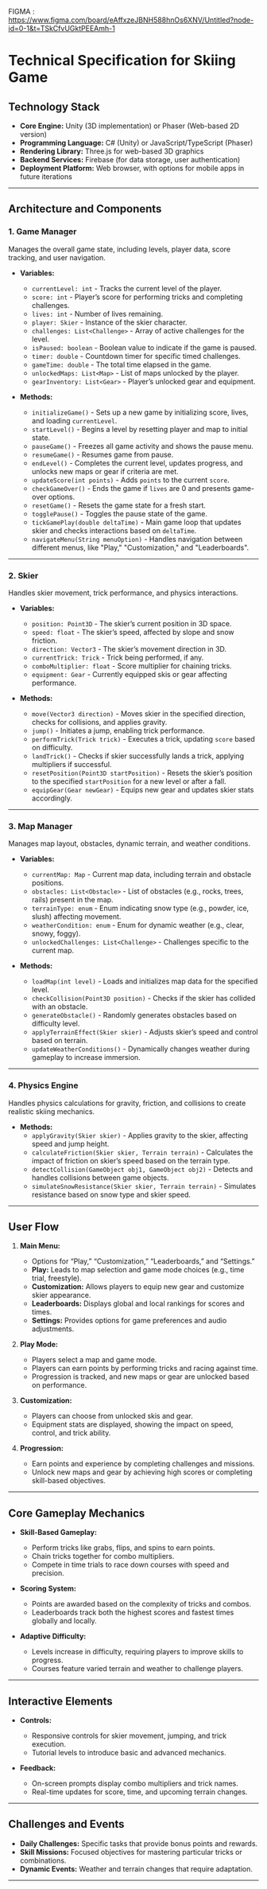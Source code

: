FIGMA : https://www.figma.com/board/eAffxzeJBNH588hnOs6XNV/Untitled?node-id=0-1&t=TSkCfvUGktPEEAmh-1

# Technical Specification for Skiing Game

## Technology Stack
- **Core Engine:** Unity (3D implementation) or Phaser (Web-based 2D version)
- **Programming Language:** C# (Unity) or JavaScript/TypeScript (Phaser)
- **Rendering Library:** Three.js for web-based 3D graphics
- **Backend Services:** Firebase (for data storage, user authentication)
- **Deployment Platform:** Web browser, with options for mobile apps in future iterations

---

## Architecture and Components

### 1. **Game Manager**
Manages the overall game state, including levels, player data, score tracking, and user navigation.

- **Variables:**
  - `currentLevel: int` - Tracks the current level of the player.
  - `score: int` - Player’s score for performing tricks and completing challenges.
  - `lives: int` - Number of lives remaining.
  - `player: Skier` - Instance of the skier character.
  - `challenges: List<Challenge>` - Array of active challenges for the level.
  - `isPaused: boolean` - Boolean value to indicate if the game is paused.
  - `timer: double` - Countdown timer for specific timed challenges.
  - `gameTime: double` - The total time elapsed in the game.
  - `unlockedMaps: List<Map>` - List of maps unlocked by the player.
  - `gearInventory: List<Gear>` - Player’s unlocked gear and equipment.

- **Methods:**
  - `initializeGame()` - Sets up a new game by initializing score, lives, and loading `currentLevel`.
  - `startLevel()` - Begins a level by resetting player and map to initial state.
  - `pauseGame()` - Freezes all game activity and shows the pause menu.
  - `resumeGame()` - Resumes game from pause.
  - `endLevel()` - Completes the current level, updates progress, and unlocks new maps or gear if criteria are met.
  - `updateScore(int points)` - Adds `points` to the current `score`.
  - `checkGameOver()` - Ends the game if `lives` are 0 and presents game-over options.
  - `resetGame()` - Resets the game state for a fresh start.
  - `togglePause()` - Toggles the pause state of the game.
  - `tickGamePlay(double deltaTime)` - Main game loop that updates skier and checks interactions based on `deltaTime`.
  - `navigateMenu(String menuOption)` - Handles navigation between different menus, like "Play," "Customization," and "Leaderboards".

---

### 2. **Skier**
Handles skier movement, trick performance, and physics interactions.

- **Variables:**
  - `position: Point3D` - The skier’s current position in 3D space.
  - `speed: float` - The skier’s speed, affected by slope and snow friction.
  - `direction: Vector3` - The skier’s movement direction in 3D.
  - `currentTrick: Trick` - Trick being performed, if any.
  - `comboMultiplier: float` - Score multiplier for chaining tricks.
  - `equipment: Gear` - Currently equipped skis or gear affecting performance.

- **Methods:**
  - `move(Vector3 direction)` - Moves skier in the specified direction, checks for collisions, and applies gravity.
  - `jump()` - Initiates a jump, enabling trick performance.
  - `performTrick(Trick trick)` - Executes a trick, updating `score` based on difficulty.
  - `landTrick()` - Checks if skier successfully lands a trick, applying multipliers if successful.
  - `resetPosition(Point3D startPosition)` - Resets the skier’s position to the specified `startPosition` for a new level or after a fall.
  - `equipGear(Gear newGear)` - Equips new gear and updates skier stats accordingly.

---

### 3. **Map Manager**
Manages map layout, obstacles, dynamic terrain, and weather conditions.

- **Variables:**
  - `currentMap: Map` - Current map data, including terrain and obstacle positions.
  - `obstacles: List<Obstacle>` - List of obstacles (e.g., rocks, trees, rails) present in the map.
  - `terrainType: enum` - Enum indicating snow type (e.g., powder, ice, slush) affecting movement.
  - `weatherCondition: enum` - Enum for dynamic weather (e.g., clear, snowy, foggy).
  - `unlockedChallenges: List<Challenge>` - Challenges specific to the current map.

- **Methods:**
  - `loadMap(int level)` - Loads and initializes map data for the specified level.
  - `checkCollision(Point3D position)` - Checks if the skier has collided with an obstacle.
  - `generateObstacle()` - Randomly generates obstacles based on difficulty level.
  - `applyTerrainEffect(Skier skier)` - Adjusts skier’s speed and control based on terrain.
  - `updateWeatherConditions()` - Dynamically changes weather during gameplay to increase immersion.

---

### 4. **Physics Engine**
Handles physics calculations for gravity, friction, and collisions to create realistic skiing mechanics.

- **Methods:**
  - `applyGravity(Skier skier)` - Applies gravity to the skier, affecting speed and jump height.
  - `calculateFriction(Skier skier, Terrain terrain)` - Calculates the impact of friction on skier’s speed based on the terrain type.
  - `detectCollision(GameObject obj1, GameObject obj2)` - Detects and handles collisions between game objects.
  - `simulateSnowResistance(Skier skier, Terrain terrain)` - Simulates resistance based on snow type and skier speed.

---

## User Flow

1. **Main Menu:**
   - Options for “Play,” “Customization,” “Leaderboards,” and “Settings.”
   - **Play:** Leads to map selection and game mode choices (e.g., time trial, freestyle).
   - **Customization:** Allows players to equip new gear and customize skier appearance.
   - **Leaderboards:** Displays global and local rankings for scores and times.
   - **Settings:** Provides options for game preferences and audio adjustments.

2. **Play Mode:**
   - Players select a map and game mode.
   - Players can earn points by performing tricks and racing against time.
   - Progression is tracked, and new maps or gear are unlocked based on performance.

3. **Customization:**
   - Players can choose from unlocked skis and gear.
   - Equipment stats are displayed, showing the impact on speed, control, and trick ability.

4. **Progression:**
   - Earn points and experience by completing challenges and missions.
   - Unlock new maps and gear by achieving high scores or completing skill-based objectives.

---

## Core Gameplay Mechanics

- **Skill-Based Gameplay:**
  - Perform tricks like grabs, flips, and spins to earn points.
  - Chain tricks together for combo multipliers.
  - Compete in time trials to race down courses with speed and precision.

- **Scoring System:**
  - Points are awarded based on the complexity of tricks and combos.
  - Leaderboards track both the highest scores and fastest times globally and locally.

- **Adaptive Difficulty:**
  - Levels increase in difficulty, requiring players to improve skills to progress.
  - Courses feature varied terrain and weather to challenge players.

---

## Interactive Elements

- **Controls:**
  - Responsive controls for skier movement, jumping, and trick execution.
  - Tutorial levels to introduce basic and advanced mechanics.

- **Feedback:**
  - On-screen prompts display combo multipliers and trick names.
  - Real-time updates for score, time, and upcoming terrain changes.

---

## Challenges and Events

- **Daily Challenges:** Specific tasks that provide bonus points and rewards.
- **Skill Missions:** Focused objectives for mastering particular tricks or combinations.
- **Dynamic Events:** Weather and terrain changes that require adaptation.

---